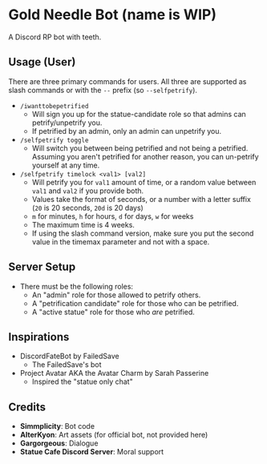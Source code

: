 # Gold Needle Bot (name is WIP)
A Discord RP bot with teeth. 

## Usage (User)
There are three primary commands for users. All three are supported as slash commands or with the `--` prefix (so `--selfpetrify`).
- `/iwanttobepetrified`
	- Will sign you up for the statue-candidate role so that admins can petrify/unpetrify you. 
	- If petrified by an admin, only an admin can unpetrify you.
- `/selfpetrify toggle`
	- Will switch you between being petrified and not being a petrified. Assuming you aren't petrified for another reason, you can un-petrify yourself at any time.
- `/selfpetrify timelock <val1> [val2]`
	- Will petrify you for `val1` amount of time, or a random value between `val1` and `val2` if you provide both.
	- Values take the format of seconds, or a number with a letter suffix (`20` is 20 seconds, `20d` is 20 days)
	- `m` for minutes, `h` for hours, `d` for days, `w` for weeks
	- The maximum time is 4 weeks.
	- If using the slash command version, make sure you put the second value in the timemax parameter and not with a space. 

## Server Setup
- There must be the following roles:
	- An "admin" role for those allowed to petrify others.
	- A "petrification candidate" role for those who can be petrified.
	- A "active statue" role for those who *are* petrified.

## Inspirations
- DiscordFateBot by FailedSave
	- The FailedSave's bot 
- Project Avatar AKA the Avatar Charm by Sarah Passerine
	- Inspired the "statue only chat"

## Credits
- **Simmplicity**: Bot code
- **AlterKyon**: Art assets (for official bot, not provided here)
- **Gargorgeous**: Dialogue
- **Statue Cafe Discord Server**: Moral support
